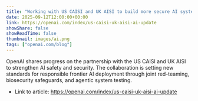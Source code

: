 ```yaml
---
title: "Working with US CAISI and UK AISI to build more secure AI systems"
date: 2025-09-12T12:00:00+00:00
link: https://openai.com/index/us-caisi-uk-aisi-ai-update
showShare: false
showReadTime: false
thumbnail: images/ai.png
tags: ["openai.com/blog"]
---
```

OpenAI shares progress on the partnership with the US CAISI and UK AISI to strengthen AI safety and security. The collaboration is setting new standards for responsible frontier AI deployment through joint red-teaming, biosecurity safeguards, and agentic system testing.

- Link to article: https://openai.com/index/us-caisi-uk-aisi-ai-update